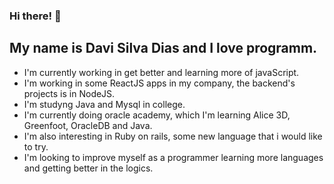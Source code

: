 ### Hi there!  👋
## My name is Davi Silva Dias and I love programm.

- I'm currently working in get better and learning more of javaScript.
- I'm working in some ReactJS apps in my company, the backend's projects is in NodeJS.
- I'm studyng Java and Mysql in college.
- I'm currently doing oracle academy, which I'm learning Alice 3D, Greenfoot, OracleDB and Java.
- I'm also interesting in Ruby on rails, some new language that i would like to try.
- I'm looking to improve myself as a programmer learning more languages and getting better in the logics.

<!--
**Davi86/Davi86** is a ✨ _special_ ✨ repository because its `README.md` (this file) appears on your GitHub profile.

Here are some ideas to get you started:

- 🔭 I’m currently working on ...
- 🌱 I’m currently learning ...
- 👯 I’m looking to collaborate on ...
- 🤔 I’m looking for help with ...
- 💬 Ask me about ...
- 📫 How to reach me: ...
- 😄 Pronouns: ...
- ⚡ Fun fact: ...
-->
